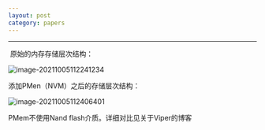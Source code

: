 ```yaml
---
layout: post 
category: papers 
---
```

---
​		原始的内存存储层次结构：

![image-20211005112241234](../../www/assets/pic/image-20211005112241234.png)

添加PMen（NVM）之后的存储层次结构：

![image-20211005112406401](../../www/assets/pic/image-20211005112406401.png)

PMem不使用Nand flash介质。详细对比见关于Viper的博客
